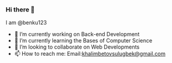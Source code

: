 ### Hi there 👋
I am @benku123

- 🔭 I’m currently working on Back-end Development 
- 🌱 I’m currently learning the Bases of Computer Science
- 👯 I’m looking to collaborate on Web Developments
- 📫 How to reach me: Email:khalimbetovsulugbek@gmail.com


